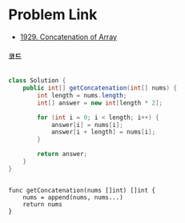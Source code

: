# Problem Link
- [1929. Concatenation of Array](https://leetcode.com/problems/concatenation-of-array/)


#### 코드

```java

class Solution {
    public int[] getConcatenation(int[] nums) {
        int length = nums.length;
        int[] answer = new int[length * 2];

        for (int i = 0; i < length; i++) {
            answer[i] = nums[i];
            answer[i + length] = nums[i];
        }

        return answer;
    }
}

```

```golang

func getConcatenation(nums []int) []int {
	nums = append(nums, nums...)
	return nums
}
```